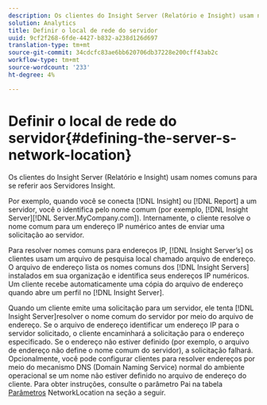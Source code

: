 ```yaml
---
description: Os clientes do Insight Server (Relatório e Insight) usam nomes comuns para se referir aos Servidores Insight.
solution: Analytics
title: Definir o local de rede do servidor
uuid: 9cf2f268-6fde-4427-b832-a238d126d697
translation-type: tm+mt
source-git-commit: 34cdcfc83ae6bb620706db37228e200cff43ab2c
workflow-type: tm+mt
source-wordcount: '233'
ht-degree: 4%

---
```



# Definir o local de rede do servidor{#defining-the-server-s-network-location}

Os clientes do Insight Server (Relatório e Insight) usam nomes comuns para se referir aos Servidores Insight.

Por exemplo, quando você se conecta [!DNL Insight] ou [!DNL Report] a um servidor, você o identifica pelo nome comum (por exemplo, [!DNL Insight Server][!DNL Server.MyCompany.com]). Internamente, o cliente resolve o nome comum para um endereço IP numérico antes de enviar uma solicitação ao servidor.

Para resolver nomes comuns para endereços IP, [!DNL Insight Server’s] os clientes usam um arquivo de pesquisa local chamado arquivo de endereço. O arquivo de endereço lista os nomes comuns dos [!DNL Insight Servers] instalados em sua organização e identifica seus endereços IP numéricos. Um cliente recebe automaticamente uma cópia do arquivo de endereço quando abre um perfil no [!DNL Insight Server].

Quando um cliente emite uma solicitação para um servidor, ele tenta [!DNL Insight Server]resolver o nome comum do servidor por meio do arquivo de endereço. Se o arquivo de endereço identificar um endereço IP para o servidor solicitado, o cliente encaminhará a solicitação para o endereço especificado. Se o endereço não estiver definido (por exemplo, o arquivo de endereço não define o nome comum do servidor), a solicitação falhará. Opcionalmente, você pode configurar clientes para resolver endereços por meio do mecanismo DNS (Domain Naming Service) normal do ambiente operacional se um nome não estiver definido no arquivo de endereço do cliente. Para obter instruções, consulte o parâmetro Pai na tabela [Parâmetros](../../../../../home/c-inst-svr/c-install-ins-svr/t-install-proc-inst-svr-dpu/c-svrs-ntwk-loc/c-ntwk-loc.md#concept-18587827cbd24805801caa86bc816e05) NetworkLocation na seção a seguir.

